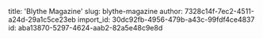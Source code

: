 title: 'Blythe Magazine'
slug: blythe-magazine
author: 7328c14f-7ec2-4511-a24d-29a1c5ce23eb
import_id: 30dc92fb-4956-479b-a43c-99fdf4ce4837
id: aba13870-5297-4624-aab2-82a5e48c9e8d
